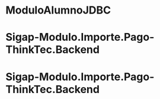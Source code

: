 # ModuloAlumnoJDBC
# Sigap-Modulo.Importe.Pago-ThinkTec.Backend
# Sigap-Modulo.Importe.Pago-ThinkTec.Backend
